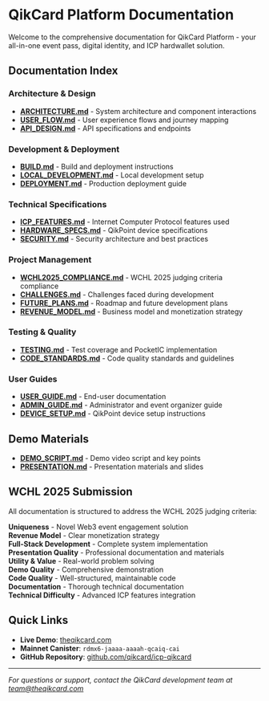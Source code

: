 # QikCard Platform Documentation

Welcome to the comprehensive documentation for QikCard Platform - your all-in-one event pass, digital identity, and ICP hardwallet solution.

## Documentation Index

### Architecture & Design
- [**ARCHITECTURE.md**](ARCHITECTURE.md) - System architecture and component interactions
- [**USER_FLOW.md**](USER_FLOW.md) - User experience flows and journey mapping
- [**API_DESIGN.md**](API_DESIGN.md) - API specifications and endpoints

### Development & Deployment
- [**BUILD.md**](BUILD.md) - Build and deployment instructions
- [**LOCAL_DEVELOPMENT.md**](LOCAL_DEVELOPMENT.md) - Local development setup
- [**DEPLOYMENT.md**](DEPLOYMENT.md) - Production deployment guide

### Technical Specifications
- [**ICP_FEATURES.md**](ICP_FEATURES.md) - Internet Computer Protocol features used
- [**HARDWARE_SPECS.md**](HARDWARE_SPECS.md) - QikPoint device specifications
- [**SECURITY.md**](SECURITY.md) - Security architecture and best practices

### Project Management
- [**WCHL2025_COMPLIANCE.md**](WCHL2025_COMPLIANCE.md) - WCHL 2025 judging criteria compliance
- [**CHALLENGES.md**](CHALLENGES.md) - Challenges faced during development
- [**FUTURE_PLANS.md**](FUTURE_PLANS.md) - Roadmap and future development plans
- [**REVENUE_MODEL.md**](REVENUE_MODEL.md) - Business model and monetization strategy

### Testing & Quality
- [**TESTING.md**](TESTING.md) - Test coverage and PocketIC implementation
- [**CODE_STANDARDS.md**](CODE_STANDARDS.md) - Code quality standards and guidelines

### User Guides
- [**USER_GUIDE.md**](USER_GUIDE.md) - End-user documentation
- [**ADMIN_GUIDE.md**](ADMIN_GUIDE.md) - Administrator and event organizer guide
- [**DEVICE_SETUP.md**](DEVICE_SETUP.md) - QikPoint device setup instructions

## Demo Materials

- [**DEMO_SCRIPT.md**](DEMO_SCRIPT.md) - Demo video script and key points
- [**PRESENTATION.md**](PRESENTATION.md) - Presentation materials and slides

## WCHL 2025 Submission

All documentation is structured to address the WCHL 2025 judging criteria:

**Uniqueness** - Novel Web3 event engagement solution  
**Revenue Model** - Clear monetization strategy  
**Full-Stack Development** - Complete system implementation  
**Presentation Quality** - Professional documentation and materials  
**Utility & Value** - Real-world problem solving  
**Demo Quality** - Comprehensive demonstration  
**Code Quality** - Well-structured, maintainable code  
**Documentation** - Thorough technical documentation  
**Technical Difficulty** - Advanced ICP features integration  

## Quick Links

- **Live Demo**: [theqikcard.com](https://theqikcard.com)
- **Mainnet Canister**: `rdmx6-jaaaa-aaaah-qcaiq-cai`
- **GitHub Repository**: [github.com/qikcard/icp-qikcard](https://github.com/qikcard/icp-qikcard)

---

*For questions or support, contact the QikCard development team at team@theqikcard.com*
